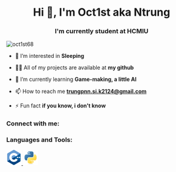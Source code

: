 <h1 align="center">Hi 👋, I'm Oct1st aka Ntrung</h1>
<h3 align="center">I'm currently student at HCMIU</h3>

<p align="left"> <img src="https://komarev.com/ghpvc/?username=oct1st68&label=Profile%20views&color=0e75b6&style=flat" alt="oct1st68" /> </p>

- 🔭 I’m interested in **Sleeping**

- 👨‍💻 All of my projects are available at **my github**

- 🌱 I’m currently learning **Game-making, a little AI**

- 📫 How to reach me **trungpnn.si.k2124@gmail.com**

- ⚡ Fun fact **if you know, i don't know**

<h3 align="left">Connect with me:</h3>
<p align="left">
</p>

<h3 align="left">Languages and Tools:</h3>
<p align="left"> <a href="https://www.w3schools.com/cpp/" target="_blank" rel="noreferrer"> <img src="https://raw.githubusercontent.com/devicons/devicon/master/icons/cplusplus/cplusplus-original.svg" alt="cplusplus" width="40" height="40"/> </a> <a href="https://www.python.org" target="_blank" rel="noreferrer"> <img src="https://raw.githubusercontent.com/devicons/devicon/master/icons/python/python-original.svg" alt="python" width="40" height="40"/> </a> </p>
